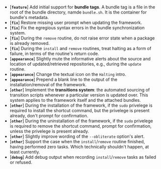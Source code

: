 * [**`feature`**] Add initial support for **bundle tags**. A bundle tag is a file in the root of the bundle directory, namde `bundle.sh`. It is the container for bundle's metadata.
* [**`fix`**] Restore missing user prompt when updating the framework.
* [**`fix`**] Fix the egregious syntax errors in the bundle synchronization system.
* [**`fix`**] During the `remove` routine, do not raise error state when a package is already removed.
* [**`fix`**] During the `install` and `remove` routines, treat halting as a form of failure, in terms of the routine's return code.
* [**`appearance`**] Slightly mute the informative alerts about the source and location of updated/retrieved repositories, e.g., during the `update` routine.
* [**`appearance`**] Change the textual icon on the `Halting` intro.
* [**`appearance`**] Prepend a blank line to the output of the installation/removal of the framework.
* [**`other`**] Implement the **transitions system**: the automated sourcing of transition scripts whenever a particular version is updated over. This system applies to the framework itself and the attached bundles.
* [**`other`**] During the installation of the framework, if the `sudo` privelege is required to install the shortcut command, but the privelege is present already, don't prompt for confirmation.
* [**`other`**] During the uninstallation of the framework, if the `sudo` privelege is required to remove the shortcut command, prompt for confirmation, unless the privelege is present already.
* [**`other`**] Slightly improve wording of the `--obliterate` option's alert.
* [**`other`**] Support the case when the `install`/`remove` routine finished, having performed zero tasks. Which technically shouldn't happen, at least currently.
* [**`debug`**] Add debug output when recording `install`/`remove` tasks as failed or refused.